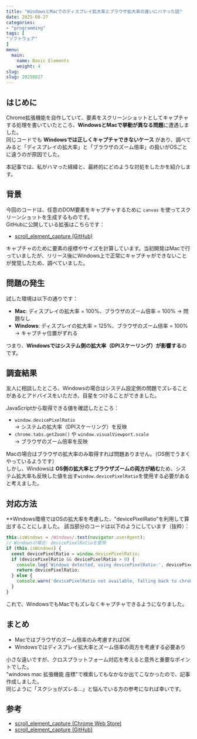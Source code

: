 ```yaml
---
title: "WindowsとMacでのディスプレイ拡大率とブラウザ拡大率の違いにハマった話"
date: 2025-08-27
categories:
- "programming"
tags: [
"ソフトウェア" 
]
menu:
  main:
    name: Basic Elements
    weight: 4
slug: 
slug: 20250827
---
```


## はじめに
Chrome拡張機能を自作していて、要素をスクリーンショットとしてキャプチャする処理を書いていたところ、**WindowsとMacで挙動が異なる問題**に遭遇しました。  
同じコードでも **Windowsでは正しくキャプチャできないケース** があり、調べてみると「ディスプレイの拡大率」と「ブラウザのズーム倍率」の扱いがOSごとに違うのが原因でした。

本記事では、私がハマった経緯と、最終的にどのような対処をしたかを紹介します。

## 背景
今回のコードは、任意のDOM要素をキャプチャするために `canvas` を使ってスクリーンショットを生成するものです。  
GitHubに公開している拡張はこちらです：

- [scroll_element_capture (GitHub)](https://github.com/KanoeGitHub/scroll_element_capture)

キャプチャのために要素の座標やサイズを計算しています。当初開発はMacで行っていましたが、リリース後にWindows上で正常にキャプチャができないことが発覚したため、調べていました。

## 問題の発生
試した環境は以下の通りです：

- **Mac**: ディスプレイの拡大率 = 100%、ブラウザのズーム倍率 = 100% → 問題なし
- **Windows**: ディスプレイの拡大率 = 125%、ブラウザのズーム倍率 = 100% → キャプチャ位置がずれる

つまり、**Windowsではシステム側の拡大率（DPIスケーリング）が影響する**のです。

## 調査結果
友人に相談したところ、Windowsの場合はシステム設定側の問題でズレることがあるとアドバイスをいただき、目星をつけることができました。

JavaScriptから取得できる値を確認したところ：

- `window.devicePixelRatio`  
  → システムの拡大率（DPIスケーリング）を反映
- `chrome.tabs.getZoom()` や `window.visualViewport.scale`  
  → ブラウザのズーム倍率を反映

Macの場合はブラウザの拡大率のみ取得すれば問題ありません。（OS側でうまくやっているようです）  
しかし、Windowsは **OS側の拡大率とブラウザズームの両方が絡む**ため、システム拡大率も反映した値を出す`window.devicePixelRatio`を使用する必要があると考えました。  

## 対応方法
**Windows環境ではOSの拡大率を考慮した、"devicePixelRatio"を利用して算出することにしました。
該当部分のコードは以下のようにしています（抜粋）：

```javascript
this.isWindows = /Windows/.test(navigator.userAgent);
// Windowsの場合: devicePixelRatioを使用
if (this.isWindows) {
  const devicePixelRatio = window.devicePixelRatio;
  if (devicePixelRatio && devicePixelRatio > 0) {
    console.log('Windows detected, using devicePixelRatio:', devicePixelRatio);
    return devicePixelRatio;
  } else {
    console.warn('devicePixelRatio not available, falling back to chrome.runtime.sendMessage');
  }
}
```

これで、WindowsでもMacでもズレなくキャプチャできるようになりました。

## まとめ
- Macではブラウザのズーム倍率のみ考慮すればOK
- Windowsではディスプレイ拡大率とズーム倍率の両方を考慮する必要あり

小さな違いですが、クロスプラットフォーム対応を考えると意外と重要なポイントでした。  
"windows mac 拡張機能 座標"で検索してもなかなか出てこなかったので、記事作成しました。  
同じように「スクショがズレる…」と悩んでいる方の参考になれば幸いです。

## 参考
- [scroll_element_capture (Chrome Web Store)](https://chromewebstore.google.com/detail/scroll-element-capture/gihcgmefokbbpmchkeihmccccjmcfcmo)
- [scroll_element_capture (GitHub)](https://github.com/KanoeGitHub/scroll_element_capture)
